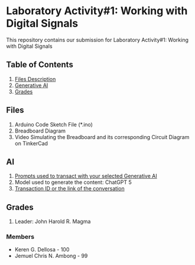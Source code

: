 # Laboratory Activity#1: Working with Digital Signals

This repository contains our submission for Laboratory Activity#1: Working with Digital Signals

## Table of Contents
1. [Files Description](#files)
2. [Generative AI](#ai)
3. [Grades](#grades)

## Files
1. Arduino Code Sketch File (*.ino)
2. Breadboard Diagram
3. Video Simulating the Breadboard and its corresponding Circuit Diagram on TinkerCad

## AI
1. [Prompts used to transact with your selected Generative AI](https://drive.google.com/file/d/1beN8GDW3ndDqYJMFIYeLfcAsPPANdYqv/view?usp=sharing)
2. Model used to generate the content: ChatGPT 5
3. [Transaction ID or the link of the conversation](https://chatgpt.com/share/68cadd1a-e038-8005-b5a5-95c230d33d28) 

## Grades
1. Leader: John Harold R. Magma
### Members 
- Keren G. Dellosa - 100
- Jemuel Chris N. Ambong - 99
